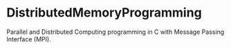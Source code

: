 # DistributedMemoryProgramming
Parallel and Distributed Computing programming in C with Message Passing Interface (MPI).
